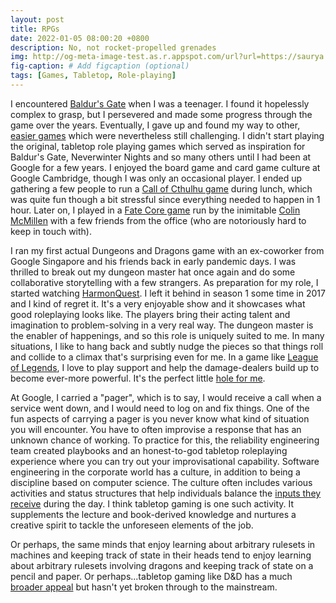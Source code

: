 ```yaml
---
layout: post
title: RPGs
date: 2022-01-05 08:00:20 +0800
description: No, not rocket-propelled grenades 
img: http://og-meta-image-test.as.r.appspot.com/url?url=https://saurya.com/blog/rpgs/ # Add image post (optional)
fig-caption: # Add figcaption (optional)
tags: [Games, Tabletop, Role-playing]
---
```


I encountered [Baldur's Gate](https://en.wikipedia.org/wiki/Baldur%27s_Gate) when I was a teenager. I found it hopelessly complex to grasp, but I persevered and made some progress through the game over the years. Eventually, I gave up and found my way to other, [easier games](../seh-deh-proyakt-red/) which were nevertheless still challenging. I didn't start playing the original, tabletop role playing games which served as inspiration for Baldur's Gate, Neverwinter Nights and so many others until I had been at Google for a few years. I enjoyed the board game and card game culture at Google Cambridge, though I was only an occasional player. I ended up gathering a few people to run a [Call of Cthulhu game](https://en.wikipedia.org/wiki/Call_of_Cthulhu_(role-playing_game)) during lunch, which was quite fun though a bit stressful since everything needed to happen in 1 hour. Later on, I played in a [Fate Core game](https://fate-srd.com/) run by the inimitable [Colin McMillen](https://twitter.com/mcmillen) with a few friends from the office (who are notoriously hard to keep in touch with). 

I ran my first actual Dungeons and Dragons game with an ex-coworker from Google Singapore and his friends back in early pandemic days. I was thrilled to break out my dungeon master hat once again and do some collaborative storytelling with a few strangers. As preparation for my role, I started watching [HarmonQuest](https://en.wikipedia.org/wiki/HarmonQuest). I left it behind in season 1 some time in 2017 and I kind of regret it. It's a very enjoyable show and it showcases what good roleplaying looks like. The players bring their acting talent and imagination to problem-solving in a very real way. The dungeon master is the enabler of happenings, and so this role is uniquely suited to me. In many situations, I like to hang back and subtly nudge the pieces so that things roll and collide to a climax that's surprising even for me. In a game like [League of Legends](../league-tactics), I love to play support and help the damage-dealers build up to become ever-more powerful. It's the perfect little [hole for me](../hole-me).

At Google, I carried a "pager", which is to say, I would receive a call when a service went down, and I would need to log on and fix things. One of the fun aspects of carrying a pager is you never know what kind of situation you will encounter. You have to often improvise a response that has an unknown chance of working. To practice for this, the reliability engineering team created playbooks and an honest-to-god tabletop roleplaying experience where you can try out your improvisational capability. Software engineering in the corporate world has a culture, in addition to being a discipline based on computer science. The culture often includes various activities and status structures that help individuals balance the [inputs they receive](../industrial-music) during the day. I think tabletop gaming is one such activity. It supplements the lecture and book-derived knowledge and nurtures a creative spirit to tackle the unforeseen elements of the job.

Or perhaps, the same minds that enjoy learning about arbitrary rulesets in machines and keeping track of state in their heads tend to enjoy learning about arbitrary rulesets involving dragons and keeping track of state on a pencil and paper. Or perhaps...tabletop gaming like D&D has a much [broader appeal](https://www.youtube.com/watch?v=yLEMb_RIZ3o) but hasn't yet broken through to the mainstream.
